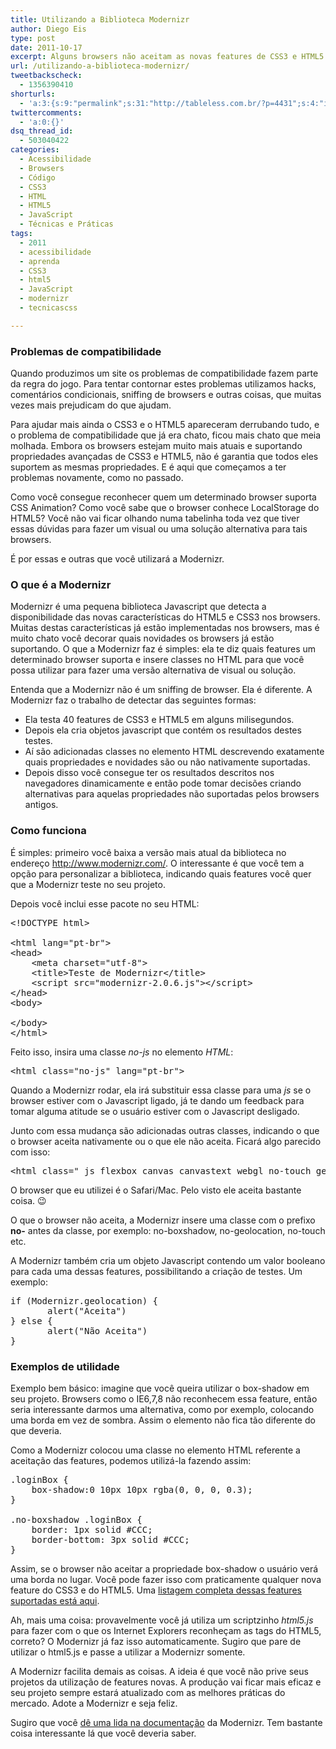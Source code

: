 ```yaml
---
title: Utilizando a Biblioteca Modernizr
author: Diego Eis
type: post
date: 2011-10-17
excerpt: Alguns browsers não aceitam as novas features de CSS3 e HTML5. Saiba como detectá-los e tratá-los com a biblioteca Modernizr.
url: /utilizando-a-biblioteca-modernizr/
tweetbackscheck:
  - 1356390410
shorturls:
  - 'a:3:{s:9:"permalink";s:31:"http://tableless.com.br/?p=4431";s:4:"isgd";s:19:"http://is.gd/mVMoin";s:7:"tinyurl";s:26:"http://tinyurl.com/3p4ogu9";}'
twittercomments:
  - 'a:0:{}'
dsq_thread_id:
  - 503040422
categories:
  - Acessibilidade
  - Browsers
  - Código
  - CSS3
  - HTML
  - HTML5
  - JavaScript
  - Técnicas e Práticas
tags:
  - 2011
  - acessibilidade
  - aprenda
  - CSS3
  - html5
  - JavaScript
  - modernizr
  - tecnicascss

---
```

### Problemas de compatibilidade

Quando produzimos um site os problemas de compatibilidade fazem parte da regra do jogo. Para tentar contornar estes problemas utilizamos hacks, comentários condicionais, sniffing de browsers e outras coisas, que muitas vezes mais prejudicam do que ajudam.

Para ajudar mais ainda o CSS3 e o HTML5 apareceram derrubando tudo, e o problema de compatibilidade que já era chato, ficou mais chato que meia molhada. Embora os browsers estejam muito mais atuais e suportando propriedades avançadas de CSS3 e HTML5, não é garantia que todos eles suportem as mesmas propriedades. E é aqui que começamos a ter problemas novamente, como no passado. 

Como você consegue reconhecer quem um determinado browser suporta CSS Animation? Como você sabe que o browser conhece LocalStorage do HTML5? Você não vai ficar olhando numa tabelinha toda vez que tiver essas dúvidas para fazer um visual ou uma solução alternativa para tais browsers.

É por essas e outras que você utilizará a Modernizr.

### O que é a Modernizr

Modernizr é uma pequena biblioteca Javascript que detecta a disponibilidade das novas características do HTML5 e CSS3 nos browsers. Muitas destas características já estão implementadas nos browsers, mas é muito chato você decorar quais novidades os browsers já estão suportando. O que a Modernizr faz é simples: ela te diz quais features um determinado browser suporta e insere classes no HTML para que você possa utilizar para fazer uma versão alternativa de visual ou solução.

Entenda que a Modernizr não é um sniffing de browser. Ela é diferente. A Modernizr faz o trabalho de detectar das seguintes formas:

  * Ela testa 40 features de CSS3 e HTML5 em alguns milisegundos.
  * Depois ela cria objetos javascript que contém os resultados destes testes.
  * Aí são adicionadas classes no elemento HTML descrevendo exatamente quais propriedades e novidades são ou não nativamente suportadas.
  * Depois disso você consegue ter os resultados descritos nos navegadores dinamicamente e então pode tomar decisões criando alternativas para aquelas propriedades não suportadas pelos browsers antigos.

### Como funciona

É simples: primeiro você baixa a versão mais atual da biblioteca no endereço <http://www.modernizr.com/>. O interessante é que você tem a opção para personalizar a biblioteca, indicando quais features você quer que a Modernizr teste no seu projeto.

Depois você inclui esse pacote no seu HTML:

<pre class="lang-html">&lt;!DOCTYPE html&gt;

&lt;html lang="pt-br"&gt;
&lt;head&gt;
	&lt;meta charset="utf-8"&gt;
	&lt;title&gt;Teste de Modernizr&lt;/title&gt;
	&lt;script src="modernizr-2.0.6.js"&gt;&lt;/script&gt;
&lt;/head&gt;
&lt;body&gt;

&lt;/body&gt;
&lt;/html&gt;
</pre>

Feito isso, insira uma classe _no-js_ no elemento _HTML_:

<pre class="lang-html">&lt;html class="no-js" lang="pt-br"&gt;
</pre>

Quando a Modernizr rodar, ela irá substituir essa classe para uma _js_ se o browser estiver com o Javascript ligado, já te dando um feedback para tomar alguma atitude se o usuário estiver com o Javascript desligado.

Junto com essa mudança são adicionadas outras classes, indicando o que o browser aceita nativamente ou o que ele não aceita. Ficará algo parecido com isso:

<pre class="lang-html">&lt;html class=" js flexbox canvas canvastext webgl no-touch geolocation postmessage websqldatabase no-indexeddb hashchange history draganddrop websockets rgba hsla multiplebgs backgroundsize borderimage borderradius boxshadow textshadow opacity cssanimations csscolumns cssgradients cssreflections csstransforms csstransforms3d csstransitions fontface generatedcontent video audio localstorage sessionstorage webworkers applicationcache svg inlinesvg smil svgclippaths" lang="pt-br"&gt;
</pre>

O browser que eu utilizei é o Safari/Mac. Pelo visto ele aceita bastante coisa. 😉
  
O que o browser não aceita, a Modernizr insere uma classe com o prefixo **no-** antes da classe, por exemplo: no-boxshadow, no-geolocation, no-touch etc.

A Modernizr também cria um objeto Javascript contendo um valor booleano para cada uma dessas features, possibilitando a criação de testes. Um exemplo:

<pre class="lang-javascript">if (Modernizr.geolocation) {
       alert("Aceita")
} else {
       alert("Não Aceita")
}
</pre>

### Exemplos de utilidade

Exemplo bem básico: imagine que você queira utilizar o box-shadow em seu projeto. Browsers como o IE6,7,8 não reconhecem essa feature, então seria interessante darmos uma alternativa, como por exemplo, colocando uma borda em vez de sombra. Assim o elemento não fica tão diferente do que deveria.

Como a Modernizr colocou uma classe no elemento HTML referente a aceitação das features, podemos utilizá-la fazendo assim:

<pre class="lang-css">.loginBox {
	box-shadow:0 10px 10px rgba(0, 0, 0, 0.3);
}

.no-boxshadow .loginBox {
	border: 1px solid #CCC;
	border-bottom: 3px solid #CCC;
}
</pre>

Assim, se o browser não aceitar a propriedade box-shadow o usuário verá uma borda no lugar. Você pode fazer isso com praticamente qualquer nova feature do CSS3 e do HTML5. Uma [listagem completa dessas features suportadas está aqui][1].

Ah, mais uma coisa: provavelmente você já utiliza um scriptzinho _html5.js_ para fazer com o que os Internet Explorers reconheçam as tags do HTML5, correto? O Modernizr já faz isso automaticamente. Sugiro que pare de utilizar o html5.js e passe a utilizar a Modernizr somente.

A Modernizr facilita demais as coisas. A ideia é que você não prive seus projetos da utilização de features novas. A produção vai ficar mais eficaz e seu projeto sempre estará atualizado com as melhores práticas do mercado. Adote a Modernizr e seja feliz.

Sugiro que você [dê uma lida na documentação][2] da Modernizr. Tem bastante coisa interessante lá que você deveria saber.

 [1]: http://bit.ly/oA9jHu "link externo"
 [2]: http://www.modernizr.com/docs/ "link externo para a documentação da Modernizr"